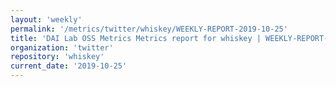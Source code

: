 ```yaml
---
layout: 'weekly'
permalink: '/metrics/twitter/whiskey/WEEKLY-REPORT-2019-10-25'
title: 'DAI Lab OSS Metrics Metrics report for whiskey | WEEKLY-REPORT-2019-10-25'
organization: 'twitter'
repository: 'whiskey'
current_date: '2019-10-25'
---
```

